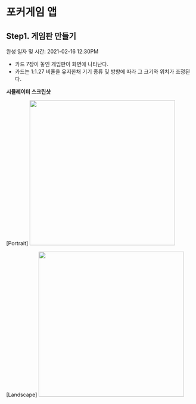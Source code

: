 # 포커게임 앱

## Step1. 게임판 만들기
완성 일자 및 시간: 2021-02-16 12:30PM

* 카드 7장이 놓인 게임판이 화면에 나타난다.
* 카드는 1:1.27 비율을 유지한채 기기 종류 및 방향에 따라 그 크기와 위치가 조정된다.

**시뮬레이터 스크린샷**

[Portrait]
<img src="https://user-images.githubusercontent.com/56751259/108019046-b28fc200-705c-11eb-94ac-5a638546ad09.png" width=390>

[Landscape]
<img src="https://user-images.githubusercontent.com/56751259/108019125-d81ccb80-705c-11eb-928e-c0b568ba0232.png" height=390>
